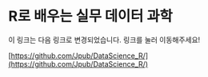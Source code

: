 
# R로 배우는 실무 데이터 과학

이 링크는 다음 링크로 변경되었습니다. 링크를 눌러 이동해주세요!

[https://github.com/Jpub/DataScience_R/](https://github.com/Jpub/DataScience_R/)
